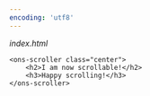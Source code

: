 ```yaml
---
encoding: 'utf8'
---
```


*index.html*

	<ons-scroller class="center">
    	<h2>I am now scrollable!</h2>
    	<h3>Happy scrolling!</h3>
  	</ons-scroller>
    